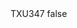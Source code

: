 <?xml version="1.0" encoding="UTF-8"?>
<CustomMetadata xmlns="http://soap.sforce.com/2006/04/metadata">
    <label>TXU347</label>
    <protected>false</protected>
</CustomMetadata>
